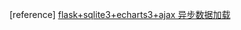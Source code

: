 [reference]
[flask+sqlite3+echarts3+ajax 异步数据加载](https://www.cnblogs.com/hhh5460/p/5991636.html)



